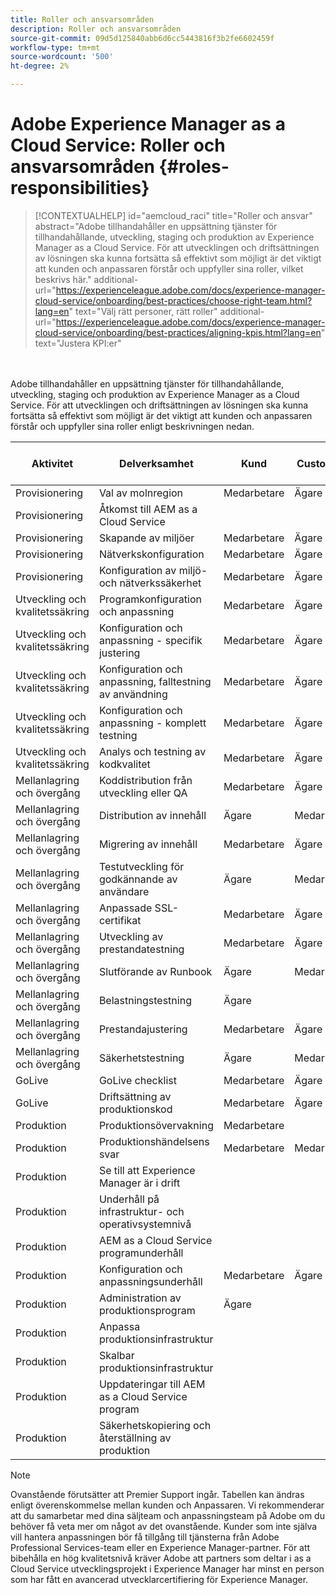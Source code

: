 ```yaml
---
title: Roller och ansvarsområden
description: Roller och ansvarsområden
source-git-commit: 09d5d125840abb6d6cc5443816f3b2fe6602459f
workflow-type: tm+mt
source-wordcount: '500'
ht-degree: 2%

---
```



# Adobe Experience Manager as a Cloud Service: Roller och ansvarsområden {#roles-responsibilities}

>[!CONTEXTUALHELP]
>id="aemcloud_raci"
>title="Roller och ansvar"
>abstract="Adobe tillhandahåller en uppsättning tjänster för tillhandahållande, utveckling, staging och produktion av Experience Manager as a Cloud Service. För att utvecklingen och driftsättningen av lösningen ska kunna fortsätta så effektivt som möjligt är det viktigt att kunden och anpassaren förstår och uppfyller sina roller, vilket beskrivs här."
>additional-url="https://experienceleague.adobe.com/docs/experience-manager-cloud-service/onboarding/best-practices/choose-right-team.html?lang=en" text="Välj rätt personer, rätt roller"
>additional-url="https://experienceleague.adobe.com/docs/experience-manager-cloud-service/onboarding/best-practices/aligning-kpis.html?lang=en" text="Justera KPI:er"

<br></br>
Adobe tillhandahåller en uppsättning tjänster för tillhandahållande, utveckling, staging och produktion av Experience Manager as a Cloud Service. För att utvecklingen och driftsättningen av lösningen ska kunna fortsätta så effektivt som möjligt är det viktigt att kunden och anpassaren förstår och uppfyller sina roller enligt beskrivningen nedan.


| Aktivitet | Delverksamhet | Kund | Customizer | Adobe | Funktioner i Cloud Manager |
|---------------------------------|-------------------------------------------------------|-------------|-------------|---------|-----------------------------|
| Provisionering | Val av molnregion | Medarbetare | Ägare | Rådgivare | Ja |
| Provisionering | Åtkomst till AEM as a Cloud Service |  |  | Ägare | Ja |
| Provisionering | Skapande av miljöer | Medarbetare | Ägare | Rådgivare | Ja |
| Provisionering | Nätverkskonfiguration | Medarbetare | Ägare | Rådgivare | Ja |
| Provisionering | Konfiguration av miljö- och nätverkssäkerhet | Medarbetare | Ägare | Rådgivare | Ja |
| Utveckling och kvalitetssäkring | Programkonfiguration och anpassning | Medarbetare | Ägare |  |  |
| Utveckling och kvalitetssäkring | Konfiguration och anpassning - specifik justering | Medarbetare | Ägare |  |  |
| Utveckling och kvalitetssäkring | Konfiguration och anpassning, falltestning av användning | Medarbetare | Ägare |  |  |
| Utveckling och kvalitetssäkring | Konfiguration och anpassning - komplett testning | Medarbetare | Ägare |  |  |
| Utveckling och kvalitetssäkring | Analys och testning av kodkvalitet | Medarbetare | Ägare | Rådgivare | Ja |
| Mellanlagring och övergång | Koddistribution från utveckling eller QA | Medarbetare | Ägare | Rådgivare | Ja |
| Mellanlagring och övergång | Distribution av innehåll | Ägare | Medarbetare |  |  |
| Mellanlagring och övergång | Migrering av innehåll | Medarbetare | Ägare |  |  |
| Mellanlagring och övergång | Testutveckling för godkännande av användare | Ägare | Medarbetare |  |  |
| Mellanlagring och övergång | Anpassade SSL-certifikat | Medarbetare | Ägare | Rådgivare | Ja |
| Mellanlagring och övergång | Utveckling av prestandatestning | Medarbetare | Ägare |  |  |
| Mellanlagring och övergång | Slutförande av Runbook | Ägare | Medarbetare |  |  |
| Mellanlagring och övergång | Belastningstestning | Ägare |  |  |  |
| Mellanlagring och övergång | Prestandajustering | Medarbetare | Ägare |  |  |
| Mellanlagring och övergång | Säkerhetstestning | Ägare | Medarbetare |  |  |
| GoLive | GoLive checklist | Medarbetare | Ägare |  |  |
| GoLive | Driftsättning av produktionskod | Medarbetare | Ägare | Rådgivare | Ja |
| Produktion | Produktionsövervakning | Medarbetare |  | Ägare |  |
| Produktion | Produktionshändelsens svar | Medarbetare | Medarbetare | Ägare |  |
| Produktion | Se till att Experience Manager är i drift |  |  | Ägare |  |
| Produktion | Underhåll på infrastruktur- och operativsystemnivå |  |  | Ägare |  |
| Produktion | AEM as a Cloud Service programunderhåll |  |  | Ägare |  |
| Produktion | Konfiguration och anpassningsunderhåll | Medarbetare | Ägare |  |  |
| Produktion | Administration av produktionsprogram | Ägare |  |  |  |
| Produktion | Anpassa produktionsinfrastruktur |  |  | Ägare |  |
| Produktion | Skalbar produktionsinfrastruktur |  |  | Ägare |  |
| Produktion | Uppdateringar till AEM as a Cloud Service program |  |  | Ägare |  |
| Produktion | Säkerhetskopiering och återställning av produktion |  |  | Ägare |  |

>[!NOTE]
>
> Ovanstående förutsätter att Premier Support ingår. Tabellen kan ändras enligt överenskommelse mellan kunden och Anpassaren. Vi rekommenderar att du samarbetar med dina säljteam och anpassningsteam på Adobe om du behöver få veta mer om något av det ovanstående.
> Kunder som inte själva vill hantera anpassningen bör få tillgång till tjänsterna från Adobe Professional Services-team eller en Experience Manager-partner.
>För att bibehålla en hög kvalitetsnivå kräver Adobe att partners som deltar i as a Cloud Service utvecklingsprojekt i Experience Manager har minst en person som har fått en avancerad utvecklarcertifiering för Experience Manager.
